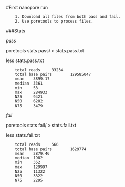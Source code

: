 #First nanopore run

        1. Download all files from both pass and fail.
        2. Use poretools to process files.

###Stats

*pass*

poretools stats pass/ > stats.pass.txt 

less stats.pass.txt


        total reads     33234
        total base pairs        129585047
        mean    3899.17
        median  3361
        min     53
        max     284933
        N25     9421
        N50     6282
        N75     3479

*fail*

poretools stats fail/ > stats.fail.txt

less stats.fail.txt

        
        total reads     566
        total base pairs        1629774
        mean    2879.46
        median  1982
        min     352
        max     129997
        N25     11322
        N50     3322
        N75     2295
